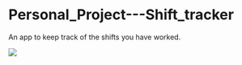 # Personal_Project---Shift_tracker
An app to keep track of the shifts you have worked.

<a href='https://photos.google.com/share/AF1QipMZOx_Yzo6dYevIjI5kQvqZ4AtqKjJDpc8hRWswgX6Ej4tmSpCw3RJPdSYgnBVe9Q?key=NE5LcXpWNkk5RjJOZTBncWoyTlJzODFvS3VXNnpR&source=ctrlq.org'><img src='https://lh3.googleusercontent.com/-KOK7V2uyn5ypSwWkYSyLOhDNooWG8ISffF2O6PpJ-qO4mGTCIBgtixs-_VjeB0II38lRTQf5SwiXy_kLbkGTmxnbS4ItinFVD07a5Z89J1al_HBATpUxtYPtN0xTvObJX0rcrHrqJY' /></a>
